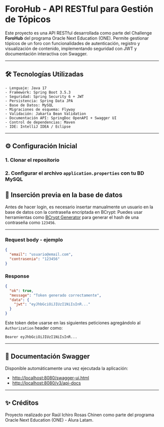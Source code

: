 
# ForoHub - API RESTful para Gestión de Tópicos

Este proyecto es una API RESTful desarrollada como parte del Challenge **ForoHub** del programa Oracle Next Education (ONE). Permite gestionar tópicos de un foro con funcionalidades de autenticación, registro y visualización de contenido, implementando seguridad con JWT y documentación interactiva con Swagger.

---

## 🛠️ Tecnologías Utilizadas

```
- Lenguaje: Java 17
- Framework: Spring Boot 3.5.3
- Seguridad: Spring Security 6 + JWT
- Persistencia: Spring Data JPA
- Base de Datos: MySQL
- Migraciones de esquema: Flyway
- Validación: Jakarta Bean Validation
- Documentación API: SpringDoc OpenAPI + Swagger UI
- Control de dependencias: Maven
- IDE: IntelliJ IDEA / Eclipse
```

---

## ⚙️ Configuración Inicial

### 1. Clonar el repositorio

### 2. Configurar el archivo `application.properties` con tu BD MySQL

## 🧾 Inserción previa en la base de datos

Antes de hacer login, es necesario insertar manualmente un usuario en la base de datos con la contraseña encriptada en BCrypt:
Puedes usar herramientas como [BCrypt Generator](https://bcrypt-generator.com/) para generar el hash de una contraseña como `123456`.

---

### Request body - ejemplo

```json
{
  "email": "usuario@email.com",
  "contrasenia": "123456"
}
```

### Response

```json
{
  "ok": true,
  "message": "Token generado correctamente",
  "data": {
    "jwt": "eyJhbGciOiJIUzI1NiIsInR..."
  }
}
```

Este token debe usarse en las siguientes peticiones agregándolo al `Authorization` header como:

```
Bearer eyJhbGciOiJIUzI1NiIsInR...
```

---

## 📄 Documentación Swagger

Disponible automáticamente una vez ejecutada la aplicación:

- [http://localhost:8080/swagger-ui.html](http://localhost:8080/swagger-ui.html)
- [http://localhost:8080/v3/api-docs](http://localhost:8080/v3/api-docs)

---

## ✨ Créditos

Proyecto realizado por Raúl Ichiro Rosas Chinen como parte del programa Oracle Next Education (ONE) - Alura Latam.
